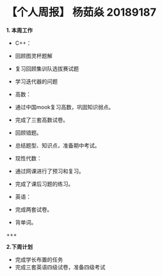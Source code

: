 # 【个人周报】 杨茹焱 20189187

**1. 本周工作**
* C++：
* 回顾图灵杯题解
* 复习回顾集训队选拔赛试题
* 学习迭代器的问题

* 高数：
* 通过中国mook复习高数，巩固知识弱点。
* 完成了三套高数试卷。
* 回顾错题。
* 总结题型、知识点，准备期中考试。

* 现性代数：
* 通过网课进行了预习和复习。
* 完成了课后习题的练习。

* 英语：
* 完成两套试卷。
* 背单词。

+++

**2.下周计划**
* 完成学长布置的任务
* 完成三套英语四级试卷，准备四级考试
